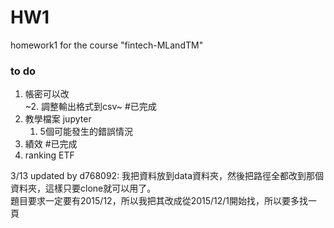 # HW1
homework1 for the course "fintech-MLandTM"



### to do
1. 帳密可以改 \
~2. 調整輸出格式到csv~ #已完成  
3. 教學檔案 jupyter
    1. 5個可能發生的錯誤情況
4. 績效 #已完成 
5. ranking ETF

3/13 updated by d768092:
    我把資料放到data資料夾，然後把路徑全都改到那個資料夾，這樣只要clone就可以用了。  
    題目要求一定要有2015/12，所以我把其改成從2015/12/1開始找，所以要多找一頁
